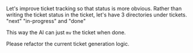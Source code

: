 Let's improve ticket tracking so that status is more obvious. Rather than writing the ticket status in the ticket, let's have 3 directories under tickets. "next" "in-progress" and "done"

This way the AI can just `mv` the ticket when done.

Please refactor the current ticket generation logic.
